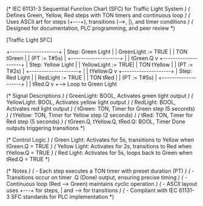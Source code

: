 (* IEC 61131-3 Sequential Function Chart (SFC) for Traffic Light System *)
(* Defines Green, Yellow, Red steps with TON timers and continuous loop *)
(* Uses ASCII art for steps (+---+), transitions (-->, |), and timer conditions *)
(* Designed for documentation, PLC programming, and peer review *)

[Traffic Light SFC]

+--------------------+
| Step: Green Light  |
| GreenLight := TRUE |
| TON tGreen         |
| (PT := T#5s)       |
+--------------------+
        |
        | tGreen.Q
        v
+--------------------+
| Step: Yellow Light |
| YellowLight := TRUE|
| TON tYellow        |
| (PT := T#2s)       |
+--------------------+
        |
        | tYellow.Q
        v
+--------------------+
| Step: Red Light    |
| RedLight := TRUE   |
| TON tRed           |
| (PT := T#5s)       |
+--------------------+
        |
        | tRed.Q
        v
        +--> Loop to Green Light

(* Signal Descriptions *)
(* GreenLight: BOOL, Activates green light output *)
(* YellowLight: BOOL, Activates yellow light output *)
(* RedLight: BOOL, Activates red light output *)
(* tGreen: TON, Timer for Green step (5 seconds) *)
(* tYellow: TON, Timer for Yellow step (2 seconds) *)
(* tRed: TON, Timer for Red step (5 seconds) *)
(* tGreen.Q, tYellow.Q, tRed.Q: BOOL, Timer Done outputs triggering transitions *)

(* Control Logic *)
(* Green Light: Activates for 5s, transitions to Yellow when tGreen.Q = TRUE *)
(* Yellow Light: Activates for 2s, transitions to Red when tYellow.Q = TRUE *)
(* Red Light: Activates for 5s, loops back to Green when tRed.Q = TRUE *)

(* Notes *)
(* - Each step executes a TON timer with preset duration (PT) *)
(* - Transitions occur on timer .Q (Done) output, ensuring precise timing *)
(* - Continuous loop (Red --> Green) maintains cyclic operation *)
(* - ASCII layout uses +---+ for steps, | and --> for transitions *)
(* - Compliant with IEC 61131-3 SFC standards for PLC implementation *)
